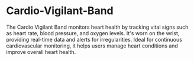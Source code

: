 # Cardio-Vigilant-Band
The Cardio Vigilant Band monitors heart health by tracking vital signs such as heart rate, blood pressure, and oxygen levels. It's worn on the wrist, providing real-time data and alerts for irregularities. Ideal for continuous cardiovascular monitoring, it helps users manage heart conditions and improve overall heart health.
